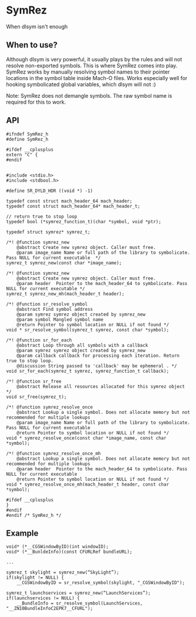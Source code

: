 # SymRez
When dlsym isn't enough

## When to use?
Although dlsym is very powerful, it usually plays by the rules and will not resolve non-exported symbols. This is where SymRez comes into play. SymRez works by manually resolving symbol names to their pointer locations in the symbol table inside Mach-O files. Works especially well for hooking symbolicated global variables, which dlsym will not :) 

Note: SymRez does not demangle symbols. The raw symbol name is required for this to work.

## API
```
#ifndef SymRez_h
#define SymRez_h

#ifdef __cplusplus
extern "C" {
#endif


#include <stdio.h>
#include <stdbool.h>

#define SR_DYLD_HDR ((void *) -1)

typedef const struct mach_header_64 mach_header;
typedef const struct mach_header_64* mach_header_t;

// return true to stop loop
typedef bool (*symrez_function_t)(char *symbol, void *ptr);

typedef struct symrez* symrez_t;

/*! @function symrez_new
    @abstract Create new symrez object. Caller must free.
    @param image_name Name or full path of the library to symbolicate. Pass NULL for current executable  */
symrez_t symrez_new(const char *image_name);

/*! @function symrez_new
    @abstract Create new symrez object. Caller must free.
    @param header  Pointer to the mach_header_64 to symbolicate. Pass NULL for current executable */
symrez_t symrez_new_mh(mach_header_t header);

/*! @function sr_resolve_symbol
    @abstract Find symbol address
    @param symrez symrez object created by symrez_new
    @param symbol Mangled symbol name
    @return Pointer to symbol location or NULL if not found */
void * sr_resolve_symbol(symrez_t symrez, const char *symbol);

/*! @function sr_for_each
    @abstract Loop through all symbols with a callback
    @param symrez symrez object created by symrez_new
    @param callback callback for processing each iteration. Return true to stop loop.
    @discussion String passed to 'callback' may be ephemeral . */
void sr_for_each(symrez_t symrez, symrez_function_t callback);

/*! @function sr_free
    @abstract Release all resources allocated for this symrez object */
void sr_free(symrez_t);

/*! @function symrez_resolve_once
    @abstract Lookup a single symbol. Does not allocate memory but not recommended for multiple lookups
    @param image_name Name or full path of the library to symbolicate. Pass NULL for current executable
    @return Pointer to symbol location or NULL if not found */
void * symrez_resolve_once(const char *image_name, const char *symbol);

/*! @function symrez_resolve_once_mh
    @abstract Lookup a single symbol. Does not allocate memory but not recommended for multiple lookups
    @param header  Pointer to the mach_header_64 to symbolicate. Pass NULL for current executable
    @return Pointer to symbol location or NULL if not found */
void * symrez_resolve_once_mh(mach_header_t header, const char *symbol);

#ifdef __cplusplus
}
#endif
#endif /* SymRez_h */
```

## Example
```
void* (*__CGSWindowByID)(int windowID);
void* (*__BunldeInfo)(const CFURLRef bundleURL);

...

symrez_t skylight = symrez_new(“SkyLight”);
if(skylight != NULL) {
	__CGSWindowByID = sr_resolve_symbol(skylight, "_CGSWindowByID");

symrez_t launchservices = symrez_new(“LaunchServices”);
if(launchservices != NULL) {
	__BundleInfo = sr_resolve_symbol(LaunchServices, "__ZN10BundleInfoC2EPK7__CFURL");
```
